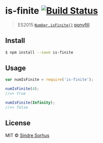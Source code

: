 # is-finite [![Build Status](https://travis-ci.org/sindresorhus/is-finite.svg?branch=master)](https://travis-ci.org/sindresorhus/is-finite)

> ES2015 [`Number.isFinite()`](https://developer.mozilla.org/en-US/public/Web/JavaScript/Reference/Global_Objects/Number/isFinite) [ponyfill](https://ponyfill.com)


## Install

```sh
$ npm install --save is-finite
```


## Usage

```js
var numIsFinite = require('is-finite');

numIsFinite(4);
//=> true

numIsFinite(Infinity);
//=> false
```


## License

MIT © [Sindre Sorhus](http://sindresorhus.com)

